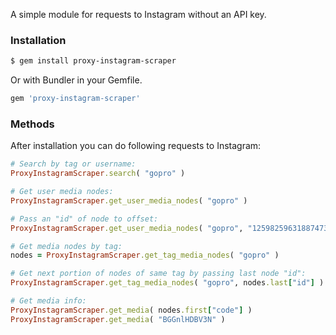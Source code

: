 А simple module for requests to Instagram without an API key.

### Installation

```sh
$ gem install proxy-instagram-scraper
```

Or with Bundler in your Gemfile.

```ruby
gem 'proxy-instagram-scraper'
```

### Methods

After installation you can do following requests to Instagram:

```ruby
# Search by tag or username:
ProxyInstagramScraper.search( "gopro" )

# Get user media nodes:
ProxyInstagramScraper.get_user_media_nodes( "gopro" )

# Pass an "id" of node to offset:
ProxyInstagramScraper.get_user_media_nodes( "gopro", "1259825963188747360" )

# Get media nodes by tag:
nodes = ProxyInstagramScraper.get_tag_media_nodes( "gopro" )

# Get next portion of nodes of same tag by passing last node "id":
ProxyInstagramScraper.get_tag_media_nodes( "gopro", nodes.last["id"] )

# Get media info:
ProxyInstagramScraper.get_media( nodes.first["code"] )
ProxyInstagramScraper.get_media( "BGGnlHDBV3N" )
```